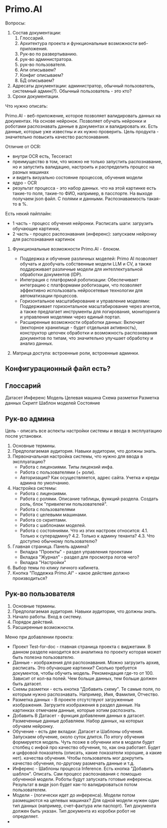# Primo.AI



Вопросы:
1. Состав документации:
   1. Глоссарий.
   1. Архитектура проекта и функциональные возможности веб-приложения.
   1. Рук-во по развертыванию.
   1. рук-во администратора.
   1. рук-во пользователя.
   1. Апи описываем?
   1. Конфиг описываем?
   1. БД описываем?
3. Адресаты документации: администратор, обычный пользователь, системный админ(?). Обычный пользователь - это кто?
4. Сроки документации.




Что нужно описать:

Primo.AI - веб-приложение, которое позволяет валидировать данных на документах. На основе нейронок. Позволяет обучать нейронки и роботами распознавать данные в документах и валидировать их. Есть данные, которые уже известны и их нужно проверить. Цель продукта - значительно повысить качество распознавания.

Отличие от OCR:
* внутри OCR есть, Tecceract
* преимущество в том, что можно не только запустить распознавание, но и запустить валидацию, настроить и распределить процесс на разных машинах
* и видеть визуально состояние процессов, обучения модели
* ядро - OCR
* результат процесса - это набор данных. что на этой картинке есть такие-то поля, такие-то ФИО, например, в пасспорте. На выходе получаем json файл. С полями и данными. Распознаваемость такая-то в %.


Есть некий пайплайн:
* 1 часть - процесс обучения нейронки. Расписать шаги: загрузить обучающие картинки, 
* 2 часть - процесс распознавания (инференс): запускаем нейронку для распознавания картинок



1. Функциональные возможности Primo.AI - блоком.
   * Поддержка и обучение различных моделей: Primo AI позволяет обучать и дообучать собственные модели LLM и CV, а также поддерживает различные модели для интеллектуальной обработки документов (IDP).
   * Интеграция с платформой роботизации: Обеспечивает интеграцию с платформами роботизации, что позволяет эффективно использовать нейросетевые технологии для автоматизации процессов.
   * Горизонтальное масштабирование и управление моделями: Поддерживает горизонтальное масштабирование через агентов, а также предлагает инструменты для логирования, мониторинга и управления моделями через единый портал.
   * Расширенные возможности обработки данных: Включает (векторное хранилище - будет отдельная активность), конструктор цепочек обработки и возможность распознавания документов по типам, что значительно улучшает обработку и анализ данных.

2. Матрица доступа: встроенные роли, встроенные админки.


## Конфигурационный файл есть?

## Глоссарий
Датасет
Инференс
Модель
Целевая машина
Схема разметки
Разметка данных
Скрипт
Шаблон моделей
Состояние

## Рук-во админа

Цель - описать все аспекты настройки системы и ввода в эксплуатацию после установки.

1. Основные термины.
2. Предполагаемая аудитория. Навыки аудитории, что должны знать.
3. Первоначальная настройка системы, что нужно для ввода в эксплуатацию?
   * Работа с лицензиями. Типы лицензий инфа.
   * Работа с пользователями (+ роли).
   * Авторизация? Как осуществляется, адрес сайта. Учетка и креды админа по умолчанию.
4. Настройка системы:
   * Работа с лицензиями.
   * Работа с ролями. Описание таблицы, функций раздела. Создать роль, блок "привилегии пользователей". 
   * Работа с пользователями 
   * Работа с целевыми машинами.
   * Работа со скриптами.
   * Работа с шаблонами моделей.
   * Работа с состояниями.
 Что из этих настроек относится:
  4.1. Только к суперадмину?
  4.2. Только к админу тенанта?
  4.3. Что доступно обычному пользователю?
5. Главная страница. Панель админа?
   * Вкладка "Проекты" - раздел управления проектами
   * Вкладка "Журнал" - раздел для просмотра логов чего?
   * Вкладка "Настройки"
6. Выбор темы по клику личного кабинета.
7. Кнопка "Поддежка Primo.AI" - какое действие должно производиться?


## Рук-во пользователя

1. Основные термины.
2. Предполагаемая аудитория. Навыки аудитории, что должны знать.
3. Начало работы. Вход в систему.
4. Порядок действий.
5. Расширенные возможности.


Меню при добавлении проекта:
- Проект Test-for-doc - главная страница проекта с виджетами. В данном разделе находится вся аналитика по проекту которая может быть полезна пользователю.
- Данные - изображения для распознавания. Можно загрузить архив, расписать. Это обучающие картинки? Сколько требуется документов, чтобы обучить модель. Рекомендация где-то от 100. Зависит от кол-ва полей. Чем больше данных, тем больше должен быть датасет.
- Схемы разметки - есть кнопка "Добавить схему". Те самые поля, по которым нужно распознавать. Например, Имя, Фамилия, Отчество.
- Разметка данных - В проекте отсутствуют загруженные изображения. Загрузите изображения в раздел данные. На картинках отмечаем данные, которые хотим распознать.
- Добавить В Датасет - функция добавления данных в датасет. Размеченные данные добавляем. Набор данных, на которых обучаем нейронку.
- Обучение - есть две вкладки: Датасет и Шаблоны обучения. Запускаем обучение, около суток длится. По итогу обучения формируется модель. Чуть позже в обучении или в модели будет столбец с инфой про качество обучения, то, как она работает. Будет и цифровой показатель (описать, какие показатели хорошие, а какие нет). качества обучения. Чтобы пользователь мог докрутить качество обучения, по-другому размечать данные и т.д.
- Инференс - Шаблоны процесса Inference. Есть кнопка "Добавить шаблон". Описать. Сам процесс распознавания с помощью обученной модели. Роботы будут запускать готовые инференсы. Результат в виде json будет как-то валидироваться потом пользователем.
- Модели - (логически идет до инференса). Модели потом размещаются на целевых машинах? Для одной модели нужен один тип данных (например, счет-фактура или паспорт). Тип документа должен быть указан. Тип документа из коробки робот не определяет.
- 

